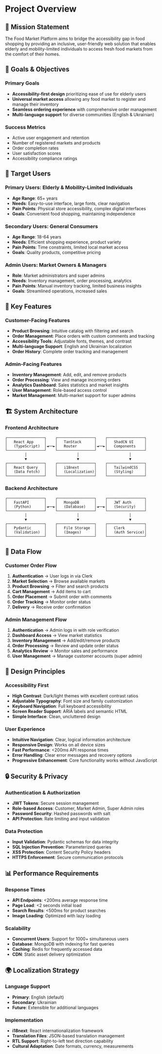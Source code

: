 # Project Overview

## 🎯 Mission Statement

The Food Market Platform aims to bridge the accessibility gap in food shopping by providing an inclusive, user-friendly web solution that enables elderly and mobility-limited individuals to access fresh food markets from the comfort of their homes.

## 🎯 Goals & Objectives

### Primary Goals

- **Accessibility-first design** prioritizing ease of use for elderly users
- **Universal market access** allowing any food market to register and manage their inventory
- **Seamless ordering experience** with comprehensive order management
- **Multi-language support** for diverse communities (English & Ukrainian)

### Success Metrics

- Active user engagement and retention
- Number of registered markets and products
- Order completion rates
- User satisfaction scores
- Accessibility compliance ratings

## 👥 Target Users

### Primary Users: Elderly & Mobility-Limited Individuals

- **Age Range**: 65+ years
- **Needs**: Easy-to-use interface, large fonts, clear navigation
- **Pain Points**: Physical store accessibility, complex digital interfaces
- **Goals**: Convenient food shopping, maintaining independence

### Secondary Users: General Consumers

- **Age Range**: 18-64 years
- **Needs**: Efficient shopping experience, product variety
- **Pain Points**: Time constraints, limited local market access
- **Goals**: Quality products, competitive pricing

### Admin Users: Market Owners & Managers

- **Role**: Market administrators and super admins
- **Needs**: Inventory management, order processing, analytics
- **Pain Points**: Manual inventory tracking, limited business insights
- **Goals**: Streamlined operations, increased sales

## 🚀 Key Features

### Customer-Facing Features

- **Product Browsing**: Intuitive catalog with filtering and search
- **Order Management**: Place orders with custom comments and tracking
- **Accessibility Tools**: Adjustable fonts, themes, and contrast
- **Multi-language Support**: English and Ukrainian localization
- **Order History**: Complete order tracking and management

### Admin-Facing Features

- **Inventory Management**: Add, edit, and remove products
- **Order Processing**: View and manage incoming orders
- **Analytics Dashboard**: Sales statistics and market insights
- **User Management**: Role-based access control
- **Market Management**: Multi-market support for super admins

## 🏗️ System Architecture

### Frontend Architecture

```text
┌─────────────────┐    ┌─────────────────┐    ┌─────────────────┐
│   React App     │    │   TanStack      │    │   ShadCN UI     │
│   (TypeScript)  │◄──►│   Router        │◄──►│   Components    │
└─────────────────┘    └─────────────────┘    └─────────────────┘
         │                       │                       │
         ▼                       ▼                       ▼
┌─────────────────┐    ┌─────────────────┐    ┌─────────────────┐
│   React Query   │    │   i18next       │    │   TailwindCSS   │
│   (Data Fetch)  │    │   (Localization)│    │   (Styling)     │
└─────────────────┘    └─────────────────┘    └─────────────────┘
```

### Backend Architecture

```text
┌─────────────────┐    ┌─────────────────┐    ┌─────────────────┐
│   FastAPI       │    │   MongoDB       │    │   JWT Auth      │
│   (Python)      │◄──►│   (Database)    │◄──►│   (Security)    │
└─────────────────┘    └─────────────────┘    └─────────────────┘
         │                       │                       │
         ▼                       ▼                       ▼
┌─────────────────┐    ┌─────────────────┐    ┌─────────────────┐
│   Pydantic      │    │   File Storage  │    │   Clerk         │
│   (Validation)  │    │   (Images)      │    │   (Auth Service)│
└─────────────────┘    └─────────────────┘    └─────────────────┘
```

## 🔄 Data Flow

### Customer Order Flow

1. **Authentication** → User logs in via Clerk
2. **Market Selection** → Browse available markets
3. **Product Browsing** → Filter and search products
4. **Cart Management** → Add items to cart
5. **Order Placement** → Submit order with comments
6. **Order Tracking** → Monitor order status
7. **Delivery** → Receive order confirmation

### Admin Management Flow

1. **Authentication** → Admin logs in with role verification
2. **Dashboard Access** → View market statistics
3. **Inventory Management** → Add/edit/remove products
4. **Order Processing** → Review and update order status
5. **Analytics Review** → Monitor sales and performance
6. **User Management** → Manage customer accounts (super admin)

## 🎨 Design Principles

### Accessibility First

- **High Contrast**: Dark/light themes with excellent contrast ratios
- **Adjustable Typography**: Font size and family customization
- **Keyboard Navigation**: Full keyboard accessibility
- **Screen Reader Support**: ARIA labels and semantic HTML
- **Simple Interface**: Clean, uncluttered design

### User Experience

- **Intuitive Navigation**: Clear, logical information architecture
- **Responsive Design**: Works on all device sizes
- **Fast Performance**: <200ms API response times
- **Error Handling**: Clear error messages and recovery options
- **Progressive Enhancement**: Core functionality works without JavaScript

## 🔒 Security & Privacy

### Authentication & Authorization

- **JWT Tokens**: Secure session management
- **Role-based Access**: Customer, Market Admin, Super Admin roles
- **Password Security**: Hashed passwords with salt
- **API Protection**: Rate limiting and input validation

### Data Protection

- **Input Validation**: Pydantic schemas for data integrity
- **SQL Injection Prevention**: Parameterized queries
- **XSS Protection**: Content Security Policy headers
- **HTTPS Enforcement**: Secure communication protocols

## 📊 Performance Requirements

### Response Times

- **API Endpoints**: <200ms average response time
- **Page Load**: <2 seconds initial load
- **Search Results**: <500ms for product searches
- **Image Loading**: Optimized with lazy loading

### Scalability

- **Concurrent Users**: Support for 1000+ simultaneous users
- **Database**: MongoDB with indexing for fast queries
- **Caching**: Redis for frequently accessed data
- **CDN**: Static asset delivery optimization

## 🌍 Localization Strategy

### Language Support

- **Primary**: English (default)
- **Secondary**: Ukrainian
- **Future**: Extensible for additional languages

### Implementation

- **i18next**: React internationalization framework
- **Translation Files**: JSON-based translation management
- **RTL Support**: Right-to-left text direction capability
- **Cultural Adaptation**: Date formats, currency, measurements
